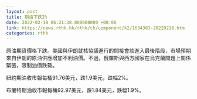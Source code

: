 ```yaml
---
layout: post
title: 期油下跌2%
date: 2022-02-18 06:21:38.000000000 +08:00
link: https://news.rthk.hk/rthk/ch/component/k2/1634383-20220218.htm
categories: rthk
---
```


原油期貨價格下跌。美國與伊朗就核協議進行的間接會談進入最後階段，市場預期來自伊朗的原油供應增加不利油價。不過，俄羅斯與西方國家在烏克蘭問題上關係緊張，限制油價跌勢。

紐約期油收市報每桶91.76美元，跌1.9美元，跌幅2%。

布蘭特期油收市報每桶92.97美元，跌1.84美元，跌幅1.9%。
